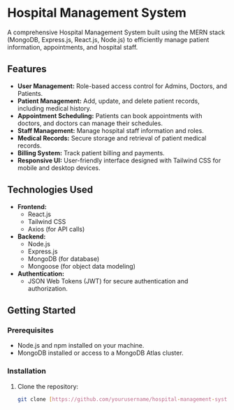 # Hospital Management System

A comprehensive Hospital Management System built using the MERN stack (MongoDB, Express.js, React.js, Node.js) to efficiently manage patient information, appointments, and hospital staff.

## Features

- **User Management:** Role-based access control for Admins, Doctors, and Patients.
- **Patient Management:** Add, update, and delete patient records, including medical history.
- **Appointment Scheduling:** Patients can book appointments with doctors, and doctors can manage their schedules.
- **Staff Management:** Manage hospital staff information and roles.
- **Medical Records:** Secure storage and retrieval of patient medical records.
- **Billing System:** Track patient billing and payments.
- **Responsive UI:** User-friendly interface designed with Tailwind CSS for mobile and desktop devices.

## Technologies Used

- **Frontend:**
  - React.js
  - Tailwind CSS
  - Axios (for API calls)
- **Backend:**
  - Node.js
  - Express.js
  - MongoDB (for database)
  - Mongoose (for object data modeling)
- **Authentication:**
  - JSON Web Tokens (JWT) for secure authentication and authorization.

## Getting Started

### Prerequisites

- Node.js and npm installed on your machine.
- MongoDB installed or access to a MongoDB Atlas cluster.

### Installation

1. Clone the repository:
   ```bash
   git clone [https://github.com/yourusername/hospital-management-system.git](https://github.com/Rahul-Kandpal692/Hospital-Management.git)
